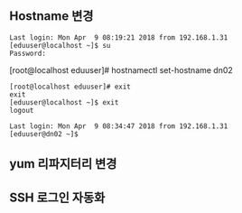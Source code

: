 ## Hostname 변경  
  
~~~
Last login: Mon Apr  9 08:19:21 2018 from 192.168.1.31
[eduuser@localhost ~]$ su
Password: 
~~~
[root@localhost eduuser]# hostnamectl set-hostname dn02
~~~
[root@localhost eduuser]# exit
exit
[eduuser@localhost ~]$ exit
logout
~~~
~~~
Last login: Mon Apr  9 08:34:47 2018 from 192.168.1.31
[eduuser@dn02 ~]$ 
~~~
  
## yum 리파지터리 변경  
  
## SSH 로그인 자동화  
  
